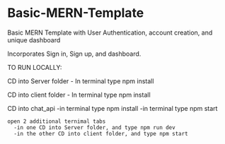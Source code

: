 # Basic-MERN-Template
Basic MERN Template with User Authentication, account creation, and unique dashboard

Incorporates Sign in, Sign up, and dashboard.

TO RUN LOCALLY:

  CD into Server folder
    - In terminal type npm install
    
  CD into client folder
    - In terminal type npm install
    
  CD into chat_api
    -in terminal type npm install
    -in terminal type npm start 

    open 2 additional ternimal tabs
      -in one CD into Server folder, and type npm run dev
      -in the other CD into client folder, and type npm start
